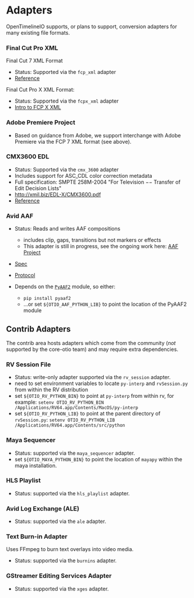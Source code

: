 # Adapters

OpenTimelineIO supports, or plans to support, conversion adapters for many
existing file formats.

### Final Cut Pro XML ###

Final Cut 7 XML Format
- Status: Supported via the `fcp_xml` adapter
- <a href="https://developer.apple.com/library/content/documentation/AppleApplications/Reference/FinalCutPro_XML/AboutThisDoc/AboutThisDoc.html#//apple_ref/doc/uid/TP30001152-TPXREF101" target="_blank">Reference</a>

Final Cut Pro X XML Format:
- Status: Supported via the `fcpx_xml` adapter
- <a href="https://developer.apple.com/library/mac/documentation/FinalCutProX/Reference/FinalCutProXXMLFormat/Introduction/Introduction.html" target="_blank">Intro to FCP X XML</a>

### Adobe Premiere Project ###

- Based on guidance from Adobe, we support interchange with Adobe Premiere via 
    the FCP 7 XML format (see above).

### CMX3600 EDL ###

- Status: Supported via the `cmx_3600` adapter
- Includes support for ASC_CDL color correction metadata
- Full specification: SMPTE 258M-2004 "For Television −− Transfer of Edit Decision Lists"
- http://xmil.biz/EDL-X/CMX3600.pdf
- <a href="https://documentation.apple.com/en/finalcutpro/usermanual/index.html#chapter=96%26section=1" target="_blank">Reference</a>

### Avid AAF ###

- Status: Reads and writes AAF compositions
  - includes clip, gaps, transitions but not markers or effects
  - This adapter is still in progress, see the ongoing work here: <a href="https://github.com/PixarAnimationStudios/OpenTimelineIO/projects/1" target="_blank">AAF Project</a>
- <a href="http://www.amwa.tv/downloads/specifications/aafobjectspec-v1.1.pdf" target="_blank">Spec</a>
- <a href="http://www.amwa.tv/downloads/specifications/aafeditprotocol.pdf" target="_blank">Protocol</a>

- Depends on the <a href="https://github.com/markreidvfx/pyaaf2" target="_blank">`PyAAF2`</a> module, so either:
    - `pip install pyaaf2`
    - ...or set `${OTIO_AAF_PYTHON_LIB}` to point the location of the PyAAF2 module

Contrib Adapters
----------------

The contrib area hosts adapters which come from the community (_not_ supported 
    by the core-otio team) and may require extra dependencies.

### RV Session File ###

- Status: write-only adapter supported via the `rv_session` adapter.
- need to set environment variables to locate `py-interp` and `rvSession.py` 
    from within the RV distribution
- set `${OTIO_RV_PYTHON_BIN}` to point at `py-interp` from within rv, for 
    example:
    `setenv OTIO_RV_PYTHON_BIN /Applications/RV64.app/Contents/MacOS/py-interp`
- set `${OTIO_RV_PYTHON_LIB}` to point at the parent directory of `rvSession.py`:
    `setenv OTIO_RV_PYTHON_LIB /Applications/RV64.app/Contents/src/python`
    
### Maya Sequencer ###

- Status: supported via the `maya_sequencer` adapter.
- set `${OTIO_MAYA_PYTHON_BIN}` to point the location of `mayapy` within the maya 
    installation.

### HLS Playlist ###

- Status: supported via the `hls_playlist` adapter.

### Avid Log Exchange (ALE) ###

- Status: supported via the `ale` adapter.

### Text Burn-in Adapter ###

Uses FFmpeg to burn text overlays into video media.

- Status: supported via the `burnins` adapter.

### GStreamer Editing Services Adapter ###

- Status: supported via the `xges` adapter.

